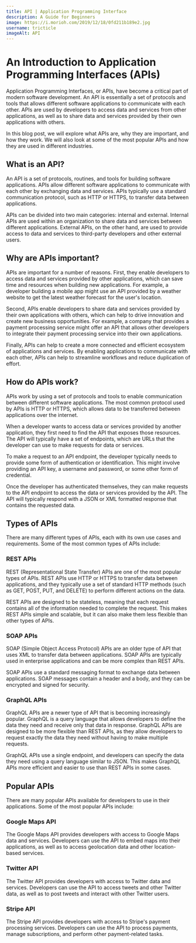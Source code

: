 ```yaml
---
title: API | Application Programming Interface
description: A Guide for Beginners
image: https://i.morioh.com/2019/12/18/0fd211b189e2.jpg
username: tricticle
imageAlt: API
---
```

# An Introduction to Application Programming Interfaces (APIs)

Application Programming Interfaces, or APIs, have become a critical part of modern software development. An API is essentially a set of protocols and tools that allows different software applications to communicate with each other. APIs are used by developers to access data and services from other applications, as well as to share data and services provided by their own applications with others.

In this blog post, we will explore what APIs are, why they are important, and how they work. We will also look at some of the most popular APIs and how they are used in different industries.

## What is an API?

An API is a set of protocols, routines, and tools for building software applications. APIs allow different software applications to communicate with each other by exchanging data and services. APIs typically use a standard communication protocol, such as HTTP or HTTPS, to transfer data between applications.

APIs can be divided into two main categories: internal and external. Internal APIs are used within an organization to share data and services between different applications. External APIs, on the other hand, are used to provide access to data and services to third-party developers and other external users.

## Why are APIs important?

APIs are important for a number of reasons. First, they enable developers to access data and services provided by other applications, which can save time and resources when building new applications. For example, a developer building a mobile app might use an API provided by a weather website to get the latest weather forecast for the user's location.

Second, APIs enable developers to share data and services provided by their own applications with others, which can help to drive innovation and create new business opportunities. For example, a company that provides a payment processing service might offer an API that allows other developers to integrate their payment processing service into their own applications.

Finally, APIs can help to create a more connected and efficient ecosystem of applications and services. By enabling applications to communicate with each other, APIs can help to streamline workflows and reduce duplication of effort.

## How do APIs work?

APIs work by using a set of protocols and tools to enable communication between different software applications. The most common protocol used by APIs is HTTP or HTTPS, which allows data to be transferred between applications over the internet.

When a developer wants to access data or services provided by another application, they first need to find the API that exposes those resources. The API will typically have a set of endpoints, which are URLs that the developer can use to make requests for data or services.

To make a request to an API endpoint, the developer typically needs to provide some form of authentication or identification. This might involve providing an API key, a username and password, or some other form of credential.

Once the developer has authenticated themselves, they can make requests to the API endpoint to access the data or services provided by the API. The API will typically respond with a JSON or XML formatted response that contains the requested data.

## Types of APIs

There are many different types of APIs, each with its own use cases and requirements. Some of the most common types of APIs include:

### REST APIs

REST (Representational State Transfer) APIs are one of the most popular types of APIs. REST APIs use HTTP or HTTPS to transfer data between applications, and they typically use a set of standard HTTP methods (such as GET, POST, PUT, and DELETE) to perform different actions on the data.

REST APIs are designed to be stateless, meaning that each request contains all of the information needed to complete the request. This makes REST APIs simple and scalable, but it can also make them less flexible than other types of APIs.

### SOAP APIs

SOAP (Simple Object Access Protocol) APIs are an older type of API that uses XML to transfer data between applications. SOAP APIs are typically used in enterprise applications and can be more complex than REST APIs.

SOAP APIs use a standard messaging format to exchange data between applications. SOAP messages contain a header and a body, and they can be encrypted and signed for security.

### GraphQL APIs

GraphQL APIs are a newer type of API that is becoming increasingly popular. GraphQL is a query language that allows developers to define the data they need and receive only that data in response. GraphQL APIs are designed to be more flexible than REST APIs, as they allow developers to request exactly the data they need without having to make multiple requests.

GraphQL APIs use a single endpoint, and developers can specify the data they need using a query language similar to JSON. This makes GraphQL APIs more efficient and easier to use than REST APIs in some cases.

## Popular APIs

There are many popular APIs available for developers to use in their applications. Some of the most popular APIs include:

### Google Maps API

The Google Maps API provides developers with access to Google Maps data and services. Developers can use the API to embed maps into their applications, as well as to access geolocation data and other location-based services.

### Twitter API

The Twitter API provides developers with access to Twitter data and services. Developers can use the API to access tweets and other Twitter data, as well as to post tweets and interact with other Twitter users.

### Stripe API

The Stripe API provides developers with access to Stripe's payment processing services. Developers can use the API to process payments, manage subscriptions, and perform other payment-related tasks.